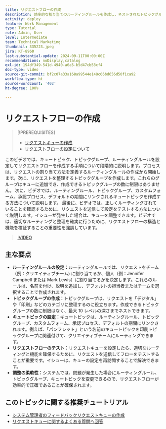 ```yaml
---
title: リクエストフローの作成
description: 効率的な割り当てのルーティングルールを作成し、ネストされたトピックグループを使用してリクエストを整理し、キュートピックをワークフローにリンクし、リクエストフローの機能をテストし、正確性と効率を確保する柔軟な調整を行うことで、リクエスト管理を最適化します。
activity: deploy
feature: Work Management
type: Tutorial
role: Admin, User
level: Intermediate
team: Technical Marketing
thumbnail: 335223.jpeg
jira: KT-8960
last-substantial-update: 2024-09-11T00:00:00Z
recommendations: noDisplay,catalog
exl-id: 194df349-541d-4940-a6a5-b5d47cb58cf4
doc-type: video
source-git-commit: bf2c07a33a168a99544e148c06bd656d50f1ca92
workflow-type: ht
source-wordcount: '402'
ht-degree: 100%

---
```


# リクエストフローの作成

>[!PREREQUISITES]
>
>* [リクエストキューの作成](/help/manage-work/request-queues/create-a-request-queue.md)
>* [リクエストフローの設定について](/help/manage-work/request-queues/understand-settings-for-a-flow-request.md)

このビデオでは、キュートピック、トピックグループ、ルーティングルールを設定してリクエストフローを作成する手順について段階的に説明します。プロセスは、リクエストの割り当て方法を定義するルーティングルールの作成から開始します。次に、リクエストを整理するトピックグループを作成します。これらのグループはキューに追加でき、作成できるトピックグループの数に制限はありません。
次に、ビデオでは、ルーティングルール、トピックグループ、カスタムフォーム、承認プロセス、デフォルトの期間にリンクされるキュートピックを作成する方法について説明します。
最後に、ビデオでは、正しくルーティングされていることを確認するために、リクエストを送信して設定をテストする方法について説明します。イシューが発生した場合は、キューを調整できます。ビデオでは、適切なルーティングと整理を確実に行うために、リクエストフローの構造と機能を検証することの重要性を強調しています。

>[!VIDEO](https://video.tv.adobe.com/v/3433823/?quality=12&learn=on&captions=jpn)

## 主な要点

* **ルーティングルールの設定：**&#x200B;ルーティングルールでは、リクエストをチーム（例：クリエイティブチーム) に割り当てるか、個人（例：Jennifer Campbell または Mark Lewis）に割り当てるかを決定します。これらのルールは、名前を付け、説明を追加し、デフォルトの担当者またはチームを選択することで作成されます。
* **トピックグループの作成：**&#x200B;トピックグループは、リクエストを「デジタル」や「印刷」などのカテゴリに整理するのに役立ちます。作成できるトピックグループの数に制限はなく、最大 10 レベルの深さまでネストできます。
* **キュートピックの設定：**&#x200B;キュートピックは、ルーティングルール、トピックグループ、カスタムフォーム、承認プロセス、デフォルトの期間にリンクされます。例えば、「パンフレット」という名前のキュートピックを印刷トピックグループに関連付けて、クリエイティブチームにルーティングできます。
* **リクエストフローのテスト：**&#x200B;リクエストキューを設定したら、適切なルーティングと機能を確保するために、リクエストを送信してフローをテストすることが重要です。イシューは、キューの設定を再訪問することで解決できます。
* **調整の柔軟性：**&#x200B;システムでは、問題が発生した場合にルーティングルール、トピックグループ、キュートピックを変更できるので、リクエストフローが効率的で正確であることが確保されます。


## このトピックに関する推奨チュートリアル

* [システム管理者のフィードバックリクエストキューの作成](/help/manage-work/request-queues/create-a-system-admin-feedback-request-queue.md)
* [リクエストキューに関するよくある質問へ回答](/help/manage-work/request-queues/request-queue-faq.md)


